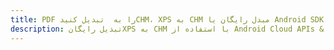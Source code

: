 ---title: PDF را به  تبدیل کنیدCHM، XPS به CHM مبدل رایگان یا Android SDKdescription: تبدیل رایگانXPS به CHM با استفاده از Android Cloud APIs & SDK همچنین اسناد PDF را در Cloud ایجاد، ویرایش و رندر کنید.---